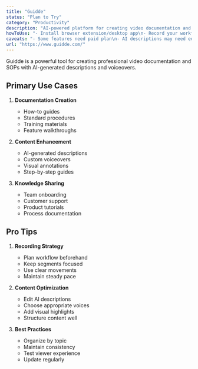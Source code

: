 ```yaml
---
title: "Guidde"
status: "Plan to Try"
category: "Productivity"
description: "AI-powered platform for creating video documentation and how-to guides with automated step-by-step descriptions and voiceovers"
howToUse: "- Install browser extension/desktop app\n- Record your workflow\n- Let AI generate descriptions\n- Add custom voiceovers\n- Share or embed guides"
caveats: "- Some features need paid plan\n- AI descriptions may need editing\n- Video quality considerations\n- Storage limitations"
url: "https://www.guidde.com/"
---
```


Guidde is a powerful tool for creating professional video documentation and SOPs with AI-generated descriptions and voiceovers.

## Primary Use Cases

1. **Documentation Creation**
   - How-to guides
   - Standard procedures
   - Training materials
   - Feature walkthroughs

2. **Content Enhancement**
   - AI-generated descriptions
   - Custom voiceovers
   - Visual annotations
   - Step-by-step guides

3. **Knowledge Sharing**
   - Team onboarding
   - Customer support
   - Product tutorials
   - Process documentation

## Pro Tips

1. **Recording Strategy**
   - Plan workflow beforehand
   - Keep segments focused
   - Use clear movements
   - Maintain steady pace

2. **Content Optimization**
   - Edit AI descriptions
   - Choose appropriate voices
   - Add visual highlights
   - Structure content well

3. **Best Practices**
   - Organize by topic
   - Maintain consistency
   - Test viewer experience
   - Update regularly 
